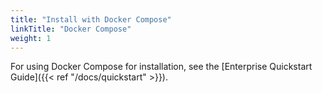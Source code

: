 ```yaml
---
title: "Install with Docker Compose"
linkTitle: "Docker Compose"
weight: 1
---
```


For using Docker Compose for installation, see the [Enterprise Quickstart Guide]({{< ref "/docs/quickstart" >}}).

